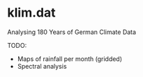 # klim.dat
Analysing 180 Years of German Climate Data

TODO: 
- Maps of rainfall per month (gridded)
- Spectral analysis
